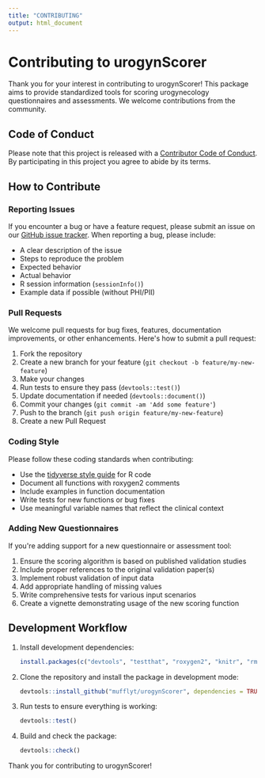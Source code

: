 ```yaml
---
title: "CONTRIBUTING"
output: html_document
---
```


# Contributing to urogynScorer

Thank you for your interest in contributing to urogynScorer! This package aims to provide standardized tools for scoring urogynecology questionnaires and assessments. We welcome contributions from the community.

## Code of Conduct

Please note that this project is released with a [Contributor Code of Conduct](CODE_OF_CONDUCT.md). By participating in this project you agree to abide by its terms.

## How to Contribute

### Reporting Issues

If you encounter a bug or have a feature request, please submit an issue on our [GitHub issue tracker](https://github.com/mufflyt/urogynScorer/issues). When reporting a bug, please include:

- A clear description of the issue
- Steps to reproduce the problem
- Expected behavior
- Actual behavior
- R session information (`sessionInfo()`)
- Example data if possible (without PHI/PII)

### Pull Requests

We welcome pull requests for bug fixes, features, documentation improvements, or other enhancements. Here's how to submit a pull request:

1. Fork the repository
2. Create a new branch for your feature (`git checkout -b feature/my-new-feature`)
3. Make your changes
4. Run tests to ensure they pass (`devtools::test()`)
5. Update documentation if needed (`devtools::document()`)
6. Commit your changes (`git commit -am 'Add some feature'`)
7. Push to the branch (`git push origin feature/my-new-feature`)
8. Create a new Pull Request

### Coding Style

Please follow these coding standards when contributing:

- Use the [tidyverse style guide](https://style.tidyverse.org/) for R code
- Document all functions with roxygen2 comments
- Include examples in function documentation
- Write tests for new functions or bug fixes
- Use meaningful variable names that reflect the clinical context

### Adding New Questionnaires

If you're adding support for a new questionnaire or assessment tool:

1. Ensure the scoring algorithm is based on published validation studies
2. Include proper references to the original validation paper(s)
3. Implement robust validation of input data
4. Add appropriate handling of missing values
5. Write comprehensive tests for various input scenarios
6. Create a vignette demonstrating usage of the new scoring function

## Development Workflow

1. Install development dependencies:
   ```r
   install.packages(c("devtools", "testthat", "roxygen2", "knitr", "rmarkdown"))
   ```

2. Clone the repository and install the package in development mode:
   ```r
   devtools::install_github("mufflyt/urogynScorer", dependencies = TRUE)
   ```

3. Run tests to ensure everything is working:
   ```r
   devtools::test()
   ```

4. Build and check the package:
   ```r
   devtools::check()
   ```

Thank you for contributing to urogynScorer!
